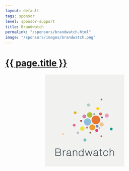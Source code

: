 ```yaml
---
layout: default
tags: sponsor
level: sponsor-support
title: Brandwatch
permalink: "/sponsors/brandwatch.html"
image: "/sponsors/images/brandwatch.png"
---
```


<h1 class="sponsor">
  <a href="{{page.permalink}}">{{ page.title }}</a>
</h1>

<img src="/sponsors/images/brandwatch.png" class="sponsor-no-text" style="max-width: 50%; margin-left: 25%;" />
